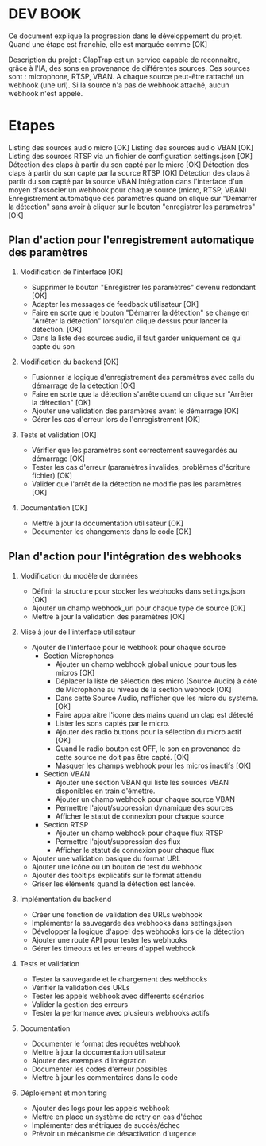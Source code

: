 # DEV BOOK

Ce document explique la progression dans le développement du projet. Quand une étape est franchie, elle est marquée comme [OK]

Description du projet : ClapTrap est un service capable de reconnaitre, grâce à l'IA, des sons en provenance de différentes sources. Ces sources sont : microphone, RTSP, VBAN. A chaque source peut-être rattaché un webhook (une url). Si la source n'a pas de webhook attaché, aucun webhook n'est appelé.

# Etapes

Listing des sources audio micro [OK]
Listing des sources audio VBAN [OK]
Listing des sources RTSP via un fichier de configuration settings.json [OK]
Détection des claps à partir du son capté par le micro [OK]
Détection des claps à partir du son capté par la source RTSP [OK]
Détection des claps à partir du son capté par la source VBAN
Intégration dans l'interface d'un moyen d'associer un webhook pour chaque source (micro, RTSP, VBAN)
Enregistrement automatique des paramètres quand on clique sur "Démarrer la détection" sans avoir à cliquer sur le bouton "enregistrer les paramètres" [OK]

## Plan d'action pour l'enregistrement automatique des paramètres

1. Modification de l'interface [OK]
   - Supprimer le bouton "Enregistrer les paramètres" devenu redondant [OK]
   - Adapter les messages de feedback utilisateur [OK]
   - Faire en sorte que le bouton "Démarrer la détection" se change en "Arrêter la détection" lorsqu'on clique dessus pour lancer la détection. [OK]
   - Dans la liste des sources audio, il faut garder uniquement ce qui capte du son

2. Modification du backend [OK]
   - Fusionner la logique d'enregistrement des paramètres avec celle du démarrage de la détection [OK]
   - Faire en sorte que la détection s'arrête quand on clique sur "Arrêter la détection" [OK]
   - Ajouter une validation des paramètres avant le démarrage [OK]
   - Gérer les cas d'erreur lors de l'enregistrement [OK]

3. Tests et validation [OK]
   - Vérifier que les paramètres sont correctement sauvegardés au démarrage [OK]
   - Tester les cas d'erreur (paramètres invalides, problèmes d'écriture fichier) [OK]
   - Valider que l'arrêt de la détection ne modifie pas les paramètres [OK]

4. Documentation [OK]
   - Mettre à jour la documentation utilisateur [OK]
   - Documenter les changements dans le code [OK]

## Plan d'action pour l'intégration des webhooks

1. Modification du modèle de données
   - Définir la structure pour stocker les webhooks dans settings.json [OK]
   - Ajouter un champ webhook_url pour chaque type de source [OK]
   - Mettre à jour la validation des paramètres [OK]

2. Mise à jour de l'interface utilisateur
   - Ajouter de l'interface pour le webhook pour chaque source
     * Section Microphones
       + Ajouter un champ webhook global unique pour tous les micros [OK]
       + Déplacer la liste de sélection des micro (Source Audio) à côté de Microphone au niveau de la section webhook [OK]
       + Dans cette Source Audio, nafficher que les micro du systeme. [OK]
       + Faire apparaitre l'icone des mains quand un clap est détecté
       + Lister les sons captés par le micro.
       + Ajouter des radio buttons pour la sélection du micro actif [OK]
       + Quand le radio bouton est OFF, le son en provenance de cette source ne doit pas être capté. [OK]
       + Masquer les champs webhook pour les micros inactifs [OK]
     * Section VBAN
       + Ajouter une section VBAN qui liste les sources VBAN disponibles en train d'émettre.
       + Ajouter un champ webhook pour chaque source VBAN
       + Permettre l'ajout/suppression dynamique des sources
       + Afficher le statut de connexion pour chaque source
     * Section RTSP
       + Ajouter un champ webhook pour chaque flux RTSP
       + Permettre l'ajout/suppression des flux
       + Afficher le statut de connexion pour chaque flux
   - Ajouter une validation basique du format URL
   - Ajouter une icône ou un bouton de test du webhook
   - Ajouter des tooltips explicatifs sur le format attendu
   - Griser les éléments quand la détection est lancée.

3. Implémentation du backend
   - Créer une fonction de validation des URLs webhook
   - Implémenter la sauvegarde des webhooks dans settings.json
   - Développer la logique d'appel des webhooks lors de la détection
   - Ajouter une route API pour tester les webhooks
   - Gérer les timeouts et les erreurs d'appel webhook

4. Tests et validation
   - Tester la sauvegarde et le chargement des webhooks
   - Vérifier la validation des URLs
   - Tester les appels webhook avec différents scénarios
   - Valider la gestion des erreurs
   - Tester la performance avec plusieurs webhooks actifs

5. Documentation
   - Documenter le format des requêtes webhook
   - Mettre à jour la documentation utilisateur
   - Ajouter des exemples d'intégration
   - Documenter les codes d'erreur possibles
   - Mettre à jour les commentaires dans le code

6. Déploiement et monitoring
   - Ajouter des logs pour les appels webhook
   - Mettre en place un système de retry en cas d'échec
   - Implémenter des métriques de succès/échec
   - Prévoir un mécanisme de désactivation d'urgence